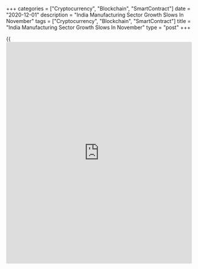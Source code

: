 +++
categories = ["Cryptocurrency", "Blockchain", "SmartContract"]
date = "2020-12-01"
description = "India Manufacturing Sector Growth Slows In November"
tags = ["Cryptocurrency", "Blockchain", "SmartContract"]
title = "India Manufacturing Sector Growth Slows In November"
type = "post"
+++

{{<iframe id="large-banner" src="https://www.bounty.group/#slide=13.0" width="100%" height="600" scrolling="no" style="border: 0px solid rgb(216, 221, 230); border-radius: 3px;">}}

India's manufacturing activity improved at a softer pace in November,
survey results from IHS Markit showed on Tuesday.

The headline IHS Markit manufacturing Purchasing Managers' Index, or
PMI, fell to 56.3 in November from 58.9 in October. The reading was the
lowest in three months.

Economists had expected a fall to 57.3. Any reading above 50 indicates
expansion in the sector.

New order growth was the slowest in three months in November. Demand
from abroad increased. Production increased amid an easing in the
Covid-19 restrictions and an improvement in market conditions.

The rate of expansion in output was the slowest in three months in
November. Employment declined and the rate of job shedding was solid.

Outstanding [business][1] increased in November, while input holdings
contracted with a decline in inventories of finished goods.

Input costs increased in November and the rate of inflation was the
joint-strongest in two years. The rate of charge inflation rose to the
highest in nine-months.

"Although the softening of rates of expansion seen in the latest month
does not represent a major setback, since these are down from over
decade highs in October, a spike in COVID-19 cases and the possibility
of associated restrictions could undermine the recovery," Pollyanna De
Lima, economics associate director at IHS Markit, said.

"Companies noted that the pandemic was the key factor weighing on growth
during November, with COVID related uncertainty also restricting
business confidence," Lima said.

For comments and feedback [contact](https://www.playgroundfx.com/contact/): editorial@rtt[news](https://www.letsplayfx.com/blog/forex-news-website/).com

[Economic News][2]

 **What parts of the world are seeing the best (and worst) economic
performances lately? Click[here][3] to check out our [Econ Scorecard][3]
and find out! See up-to-the-moment [ranking](https://www.playgroundfx.com/blog/crypto-exchange-ranking/)s for the best and worst
performers in [GDP][4], [unemployment rate][5], [inflation][6] and much
more.**

   1. www.rtt[news](https://www.letsplayfx.com/blog/forex-news-website/).com/Content/Business.aspx
   2. www.rtt[news](https://www.letsplayfx.com/blog/forex-news-website/).com/Content/EconomicNews.aspx
   3. www.rtt[news](https://www.letsplayfx.com/blog/forex-news-website/).com/economic-scorecard/world-rank/PPI/highest-performance.aspx
   4. www.rtt[news](https://www.letsplayfx.com/blog/forex-news-website/).com/economic-scorecard/world-rank/GDP/highest-performance.aspx
   5. www.rtt[news](https://www.letsplayfx.com/blog/forex-news-website/).com/economic-scorecard/world-rank/unemployment-rate/lowest-performance.aspx
   6. www.rtt[news](https://www.letsplayfx.com/blog/forex-news-website/).com/economic-scorecard/world-rank/CPI/highest-performance.aspx
